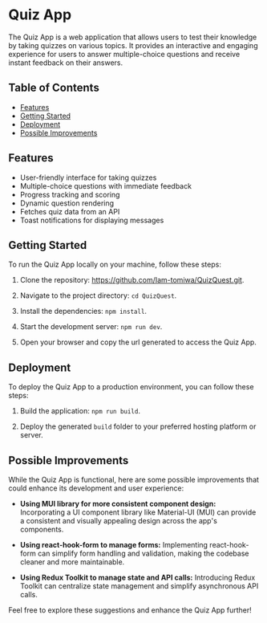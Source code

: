 # Quiz App

The Quiz App is a web application that allows users to test their knowledge by taking quizzes on various topics. It provides an interactive and engaging experience for users to answer multiple-choice questions and receive instant feedback on their answers.

## Table of Contents

- [Features](#features)
- [Getting Started](#getting-started)
- [Deployment](#deployment)
- [Possible Improvements](#possible-improvements)

## Features

- User-friendly interface for taking quizzes
- Multiple-choice questions with immediate feedback
- Progress tracking and scoring
- Dynamic question rendering
- Fetches quiz data from an API
- Toast notifications for displaying messages

## Getting Started

To run the Quiz App locally on your machine, follow these steps:

1. Clone the repository: https://github.com/Iam-tomiwa/QuizQuest.git.

2. Navigate to the project directory: `cd QuizQuest`.

3. Install the dependencies: `npm install`.

4. Start the development server: `npm run dev`.

5. Open your browser and copy the url generated to access the Quiz App.

## Deployment

To deploy the Quiz App to a production environment, you can follow these steps:

1. Build the application: `npm run build`.

2. Deploy the generated `build` folder to your preferred hosting platform or server.

## Possible Improvements

While the Quiz App is functional, here are some possible improvements that could enhance its development and user experience:

- **Using MUI library for more consistent component design:** Incorporating a UI component library like Material-UI (MUI) can provide a consistent and visually appealing design across the app's components.

- **Using react-hook-form to manage forms:** Implementing react-hook-form can simplify form handling and validation, making the codebase cleaner and more maintainable.

- **Using Redux Toolkit to manage state and API calls:** Introducing Redux Toolkit can centralize state management and simplify asynchronous API calls.

Feel free to explore these suggestions and enhance the Quiz App further!
